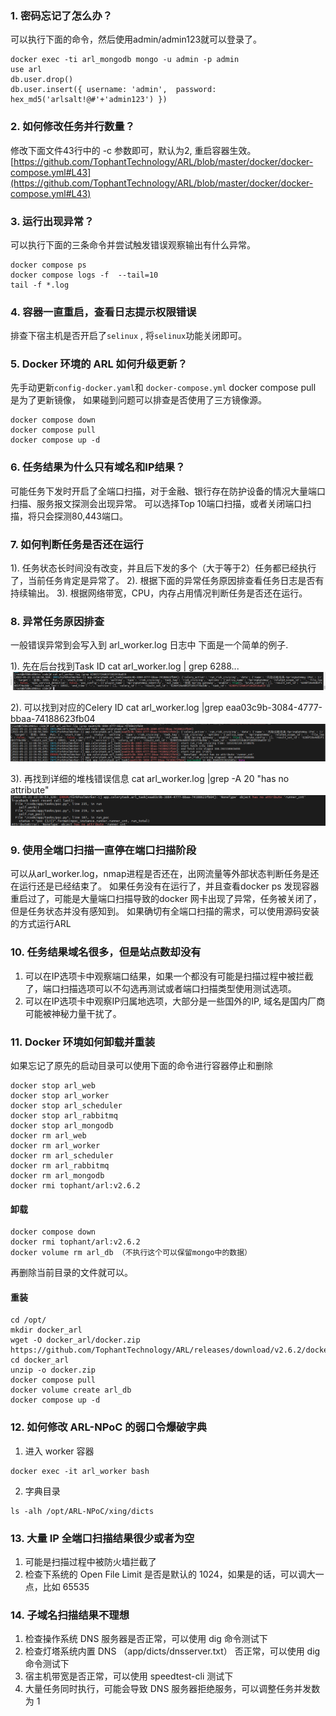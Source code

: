 ### 1. 密码忘记了怎么办？
可以执行下面的命令，然后使用admin/admin123就可以登录了。

```
docker exec -ti arl_mongodb mongo -u admin -p admin
use arl
db.user.drop()
db.user.insert({ username: 'admin',  password: hex_md5('arlsalt!@#'+'admin123') })

```

### 2. 如何修改任务并行数量？
修改下面文件43行中的 -c 参数即可，默认为2, 重启容器生效。 
[https://github.com/TophantTechnology/ARL/blob/master/docker/docker-compose.yml#L43](https://github.com/TophantTechnology/ARL/blob/master/docker/docker-compose.yml#L43)

### 3. 运行出现异常？
可以执行下面的三条命令并尝试触发错误观察输出有什么异常。

```
docker compose ps
docker compose logs -f  --tail=10
tail -f *.log
```

### 4. 容器一直重启，查看日志提示权限错误

排查下宿主机是否开启了`selinux` , 将`selinux`功能关闭即可。

### 5. Docker 环境的 ARL 如何升级更新？
先手动更新`config-docker.yaml`和 `docker-compose.yml`
docker compose pull 是为了更新镜像， 如果碰到问题可以排查是否使用了三方镜像源。

```
docker compose down
docker compose pull
docker compose up -d
```

### 6. 任务结果为什么只有域名和IP结果？
可能任务下发时开启了全端口扫描，对于金融、银行存在防护设备的情况大量端口扫描、服务报文探测会出现异常。
可以选择Top 10端口扫描，或者关闭端口扫描，将只会探测80,443端口。

### 7. 如何判断任务是否还在运行
1). 任务状态长时间没有改变，并且后下发的多个（大于等于2）任务都已经执行了，当前任务肯定是异常了。
2). 根据下面的异常任务原因排查看任务日志是否有持续输出。
3). 根据网络带宽，CPU，内存占用情况判断任务是否还在运行。

### 8. 异常任务原因排查
一般错误异常到会写入到 arl_worker.log 日志中
下面是一个简单的例子.

1). 先在后台找到Task ID
    cat arl_worker.log | grep 6288...
    ![image](images/20221017150505782_6710.png)

2). 可以找到对应的Celery ID
    cat arl_worker.log |grep eaa03c9b-3084-4777-bbaa-74188623fb04
    ![image](images/20221017150505576_11419.png)

3). 再找到详细的堆栈错误信息 cat arl_worker.log |grep -A 20 "has no attribute"
![image](images/20221017150505268_399.png)

### 9. 使用全端口扫描一直停在端口扫描阶段
可以从arl_worker.log，nmap进程是否还在，出网流量等外部状态判断任务是还在运行还是已经结束了。
如果任务没有在运行了，并且查看docker ps 发现容器重启过了，可能是大量端口扫描导致的docker 网卡出现了异常，任务被关闭了，但是任务状态并没有感知到。 
如果确切有全端口扫描的需求，可以使用源码安装的方式运行ARL

### 10. 任务结果域名很多，但是站点数却没有

1. 可以在IP选项卡中观察端口结果，如果一个都没有可能是扫描过程中被拦截了，端口扫描选项可以不勾选再测试或者端口扫描类型使用测试选项。
2. 可以在IP选项卡中观察IP归属地选项，大部分是一些国外的IP, 域名是国内厂商可能被神秘力量干扰了。


### 11. Docker 环境如何卸载并重装
如果忘记了原先的启动目录可以使用下面的命令进行容器停止和删除
```shell
docker stop arl_web
docker stop arl_worker
docker stop arl_scheduler
docker stop arl_rabbitmq
docker stop arl_mongodb
docker rm arl_web
docker rm arl_worker
docker rm arl_scheduler
docker rm arl_rabbitmq
docker rm arl_mongodb
docker rmi tophant/arl:v2.6.2
```

#### 卸载
```shell
docker compose down
docker rmi tophant/arl:v2.6.2
docker volume rm arl_db （不执行这个可以保留mongo中的数据）
```
再删除当前目录的文件就可以。

#### 重装
```shell
cd /opt/
mkdir docker_arl
wget -O docker_arl/docker.zip https://github.com/TophantTechnology/ARL/releases/download/v2.6.2/docker.zip
cd docker_arl
unzip -o docker.zip
docker compose pull
docker volume create arl_db
docker compose up -d
```

### 12. 如何修改 ARL-NPoC 的弱口令爆破字典

1. 进入 worker 容器
```shell
docker exec -it arl_worker bash
```

2. 字典目录
```shell
ls -alh /opt/ARL-NPoC/xing/dicts
```

### 13. 大量 IP 全端口扫描结果很少或者为空

1. 可能是扫描过程中被防火墙拦截了
2. 检查下系统的 Open File Limit 是否是默认的 1024，如果是的话，可以调大一点，比如 65535

### 14. 子域名扫描结果不理想

1. 检查操作系统 DNS 服务器是否正常，可以使用 dig 命令测试下
2. 检查灯塔系统内置 DNS （app/dicts/dnsserver.txt） 否正常，可以使用 dig 命令测试下
3. 宿主机带宽是否正常，可以使用 speedtest-cli 测试下
4. 大量任务同时执行，可能会导致 DNS 服务器拒绝服务，可以调整任务并发数为 1

